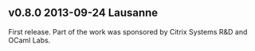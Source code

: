 v0.8.0 2013-09-24 Lausanne
--------------------------

First release.
Part of the work was sponsored by Citrix Systems R&D and OCaml Labs.
